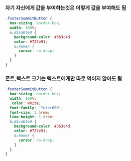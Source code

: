 

### 자기 자신에게 값을 부여하는것은 이렇게 값을 부여해도 됨
```css
.footerSummitButton {
  box-sizing: border-box;
  width: 100%;
  &:disabled {
    background-color: #363c4d;
    color: #727e91;
    &:hover {
      cursor: no-drop;
    }
  }
}
```
### 폰트,텍스트 크기는 텍스트에게만 따로 먹이지 않아도 됨
```css
.footerSummitButton {
  box-sizing: border-box;
  width: 100%;
   color: white;
  font-family: 'Inter600';
  font-size: 1.5rem;
  line-height: 1.8rem;
  &:disabled {
    background-color: #363c4d;
    color: #727e91;
    &:hover {
      cursor: no-drop;
    }
  }
}
```